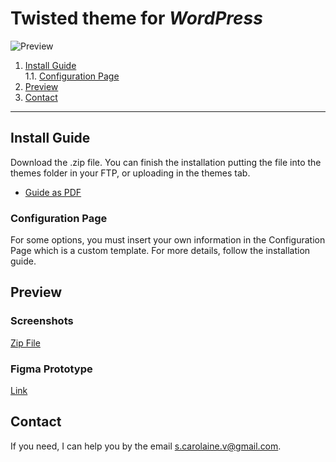 # Twisted theme for _WordPress_

![Preview](http://eky.hk/upload/file/png61d1c232809c7.png)

1. [Install Guide](#install-guide) <br>
   1.1. [Configuration Page](#configuration-page)
2. [Preview](#preview)
3. [Contact](#contact)

<hr>

## Install Guide

Download the .zip file. You can finish the installation putting the file into the themes folder in your FTP, or uploading in the themes tab.

- [Guide as PDF]()

### Configuration Page

For some options, you must insert your own information in the Configuration Page which is a custom template. For more details, follow the installation guide.

## Preview

### Screenshots

[Zip File](https://drive.google.com/file/d/1m2hTOLusu8D-LdKroY5HnlEEsjc_mn3C/view?usp=sharing)

### Figma Prototype

[Link](https://www.figma.com/proto/TqpXhOCuudJFJRnmS7Xc8s/Untitled?node-id=1%3A2&starting-point-node-id=1%3A2&scaling=scale-down-width&hide-ui=1)

## Contact

If you need, I can help you by the email s.carolaine.v@gmail.com.
